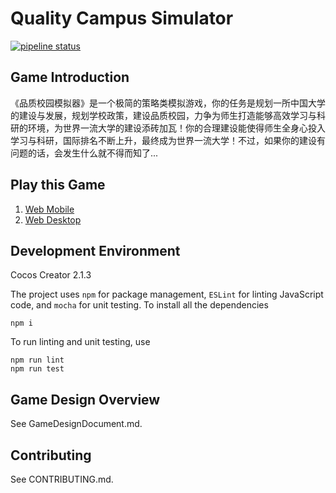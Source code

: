 # Quality Campus Simulator

[![pipeline status](https://se.jisuanke.com/hehao/universitysim/badges/master/pipeline.svg)](https://se.jisuanke.com/hehao/universitysim/commits/master)

## Game Introduction

《品质校园模拟器》是一个极简的策略类模拟游戏，你的任务是规划一所中国大学的建设与发展，规划学校政策，建设品质校园，力争为师生打造能够高效学习与科研的环境，为世界一流大学的建设添砖加瓦！你的合理建设能使得师生全身心投入学习与科研，国际排名不断上升，最终成为世界一流大学！不过，如果你的建设有问题的话，会发生什么就不得而知了...

## Play this Game

1. [Web Mobile](https://hehao98.github.io/PlayQualityCampus/)
2. [Web Desktop](https://hehao98.github.io/PlayQualityCampus-Desktop/)

## Development Environment

Cocos Creator 2.1.3

The project uses `npm` for package management, `ESLint` for linting JavaScript code, and `mocha` for unit testing. To install all the dependencies

```
npm i
```

To run linting and unit testing, use

```
npm run lint
npm run test
```

## Game Design Overview

See GameDesignDocument.md.

## Contributing

See CONTRIBUTING.md.